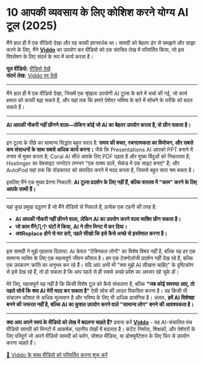 # 10 आपकी व्यवसाय के लिए कोशिश करने योग्य AI टूल (2025)

मैंने हाल ही में एक वीडियो देखा और वह काफी ज्ञानवर्धक था। सामग्री को बेहतर ढंग से समझने और साझा करने के लिए, मैंने **[Viddo](https://viddo.pro/)** का उपयोग कर वीडियो को एक संरचित लेख में परिवर्तित किया, जो इस विश्लेषण के लिए संदर्भ के रूप में कार्य करता है।

**मूल वीडियो:** [वीडियो देखें](https://www.youtube.com/watch?v=Ej9zCLI2ZdY)  
**संदर्भ लेख:** [Viddo पर देखें](https://viddo.pro/zh/video-result/bdb5f65f-a296-4460-b900-7b9d86533e7e)

---

मैंने हाल ही में एक वीडियो देखा, जिसमें एक श्रृंखला उपयोगी AI टूल्स के बारे में चर्चा की गई, जो कार्य क्षमता को काफी बढ़ा सकते हैं, और यहां तक कि हमारे पेशेवर भविष्य के बारे में सोचने के तरीके को बदल सकते हैं।

---

**AI आपकी नौकरी नहीं छीनने वाला—लेकिन कोई जो AI का बेहतर उपयोग करता है, वो छीन सकता है।**

---

इन टूल्स के पीछे का सामान्य सिद्धांत बहुत सरल है: **समय की बचत, रचनात्मकता का विमोचन, और सबसे कम संसाधनों के साथ सबसे अधिक कार्य करना।** जैसे कि Presentations AI आपको PPT बनाने में तनाव से मुक्त करता है; Coral AI सीधे आपके लिए PDF पढ़ता है और मुख्य बिंदुओं को निकालता है; Hostinger का वेबसाइट जनरेटर लगभग "एक वाक्य डालें, सेकंड में एक साइट बनाएं" है; और AutoPod यहां तक कि पॉडकास्ट को संपादित करने में मदद करता है, जिससे बहुत सारा श्रम बचता है।

इसलिए मैंने एक मुख्य प्रेरणा निकाली: **AI टूल्स प्रदर्शन के लिए नहीं हैं, बल्कि वास्तव में "काम" करने के लिए आपके साथी हैं।**

---

यहां कुछ प्रमुख उद्धरण हैं जो मैंने वीडियो से निकाले हैं, प्रत्येक एक टहनी की तरह है:

- **AI आपकी नौकरी नहीं छीनने वाला, लेकिन AI का उपयोग करने वाला व्यक्ति छीन सकता है।**
- **जो काम मैंने几个 घंटों में किया, AI ने तीन मिनट में कर दिया।**
- **अवReplace होने से मत डरो, पहले सीखो कि इसे कैसे अच्छे से इस्तेमाल करना है।**

---

इस सामग्री ने मुझे एहसास दिलाया: AI केवल "टेक्निकल लोगों" का विशेष विषय नहीं है, बल्कि यह हर एक सामान्य व्यक्ति के लिए एक महत्वपूर्ण जीवन कौशल है। हम एक टेक्नोलॉजी प्रदर्शन नहीं देख रहे हैं, बल्कि एक उपकरण क्रांति का अनुभव कर रहे हैं। यदि आप अभी भी "क्या मुझे AI सीखना चाहिए" के दृष्टिकोण से इसे देख रहे हैं, तो हो सकता है कि आप पहले से ही सबसे अच्छे प्रवेश का अवसर खो चुके हों।

मेरे लिए, महत्वपूर्ण यह नहीं है कि किसी विशेष टूल को कैसे संभालना है, बल्कि **"जब कोई समस्या आए, तो पहले सोचें कि क्या AI मेरी मदद कर सकता है"** ऐसी सोच की आदत विकसित करना है। यह किसी भी संचालन कौशल से अधिक मूल्यवान है और भविष्य के लिए भी अधिक प्रासंगिक है। अंततः, **हमें AI विशेषज्ञ बनने की जरूरत नहीं है, बल्कि AI का कुशल उपयोग करने वाले "सामान्य लोग" बनने की आवश्यकता है।**

---

**क्या आप अपने स्वयं के वीडियो को लेख में बदलना चाहते हैं?** प्रयास करें **[Viddo](https://viddo.pro/)** - यह AI-संचालित मंच वीडियो सामग्री को मिनटों में आकर्षक, पठनीय लेखों में बदलता है। कंटेंट निर्माता, शिक्षकों, और पेशेवरों के लिए परिपूर्ण जो अपने वीडियो सामग्री को ब्लॉग, सोशल मीडिया, या डोक्यूमेंटेशन के लिए फिर से उपयोग करना चाहते हैं।

[🚀 Viddo के साथ वीडियो को परिवर्तित करना शुरू करें](https://viddo.pro/)